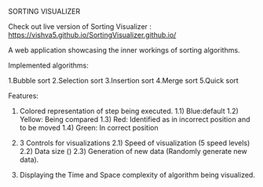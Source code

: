 SORTING VISUALIZER

Check out live version of Sorting Visualizer :
https://vishva5.github.io/SortingVisualizer.github.io/

A web application showcasing the inner workings of sorting algorithms.

Implemented algorithms:

1.Bubble sort
2.Selection sort
3.Insertion sort
4.Merge sort
5.Quick sort

Features:

1. Colored representation of step being executed. 
1.1) Blue:default 
1.2) Yellow: Being compared 
1.3) Red: Identified as in incorrect position and to be moved 
1.4) Green: In correct position

2. 3 Controls for visualizations
 2.1) Speed of visualization (5 speed levels) 
 2.2) Data size () 
 2.3) Generation of new data (Randomly generate new data).

3. Displaying the Time and Space complexity of algorithm being visualized.
